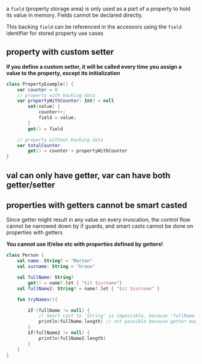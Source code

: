 
a `field` (property storage area) is only used as a part of a property to hold its value in memory. Fields cannot be declared directly.

This backing `field` can be referenced in the accessors using the `field` identifier for stored property use cases

## property with custom setter

**If you define a custom setter, it will be called every time you assign a value to the property, except its initialization**

```kt
class PropertyExample() {
    var counter = 0
    // property with backing data
    var propertyWithCounter: Int? = null
        set(value) {
            counter++;
            field = value;
        }
        get() = field

    // property without backing data
    var totalCounter
        get() = counter + propertyWithCounter
}
```

## val can only have getter, var can have both getter/setter

## properties with getters cannot be smart casted

Since getter might result in any value on every invocation, the control flow cannot be narrowed down by if guards, and smart casts cannot be done on properties with getters

**You cannot use if/else etc with properties defined by getters!**

```kt
class Person {
    val name: String? = "Marton"
    val surname: String = "braun"

    val fullName: String?
        get() = name?.let { "$it $surname"}
    val fullName2: String? = name?.let { "$it $surname" }

    fun tryNames(){

        if (fullName != null) {
            // Smart cast to 'String' is impossible, because 'fullName' is a property that has open or custom getter
            println(fullName.length) // not possible because getter may return null here and break cast
        }
        if(fullName2 != null) {
            println(fullName2.length)
        }
    }
}
```